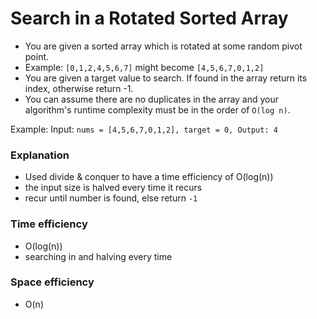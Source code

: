 # Search in a Rotated Sorted Array

* You are given a sorted array which is rotated at some random pivot point.
* Example: `[0,1,2,4,5,6,7]` might become `[4,5,6,7,0,1,2]`
* You are given a target value to search. If found in the array return its index, otherwise return -1.
* You can assume there are no duplicates in the array and your algorithm's runtime complexity must be in the order of `O(log n)`.

Example:
Input: `nums = [4,5,6,7,0,1,2], target = 0, Output: 4`

### Explanation
* Used divide & conquer to have a time efficiency of O(log(n))
* the input size is halved every time it recurs
* recur until number is found, else return `-1`

### Time efficiency
* O(log(n))
* searching in and halving every time

### Space efficiency
* O(n)
